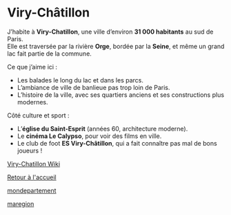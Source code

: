 # Viry-Châtillon 

J’habite à **Viry-Chatillon**, une ville d’environ **31 000 habitants** au sud de Paris.  
Elle est traversée par la rivière **Orge**, bordée par la **Seine**, et même un grand lac fait partie de la commune.  

Ce que j’aime ici :  
- Les balades le long du lac et dans les parcs.  
- L’ambiance de ville de banlieue pas trop loin de Paris.  
- L’histoire de la ville, avec ses quartiers anciens et ses constructions plus modernes.  

Côté culture et sport :  
- L’**église du Saint-Esprit** (années 60, architecture moderne).  
- Le **cinéma Le Calypso**, pour voir des films en ville.  
- Le club de foot **ES Viry-Châtillon**, qui a fait connaître pas mal de bons joueurs !  

 [Viry-Chatillon Wiki](https://fr.wikipedia.org/wiki/Viry-Ch%C3%A2tillon)


 [Retour à l'accueil](index.md)

[mondepartement](mondepartment.md)

[maregion](maregion.md)
